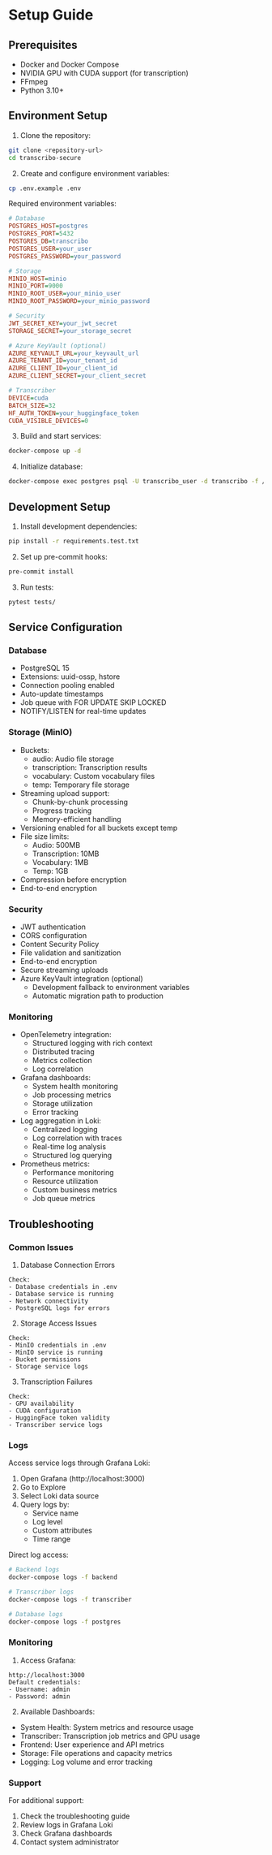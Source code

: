 # Setup Guide

## Prerequisites

- Docker and Docker Compose
- NVIDIA GPU with CUDA support (for transcription)
- FFmpeg
- Python 3.10+

## Environment Setup

1. Clone the repository:
```bash
git clone <repository-url>
cd transcribo-secure
```

2. Create and configure environment variables:
```bash
cp .env.example .env
```

Required environment variables:
```ini
# Database
POSTGRES_HOST=postgres
POSTGRES_PORT=5432
POSTGRES_DB=transcribo
POSTGRES_USER=your_user
POSTGRES_PASSWORD=your_password

# Storage
MINIO_HOST=minio
MINIO_PORT=9000
MINIO_ROOT_USER=your_minio_user
MINIO_ROOT_PASSWORD=your_minio_password

# Security
JWT_SECRET_KEY=your_jwt_secret
STORAGE_SECRET=your_storage_secret

# Azure KeyVault (optional)
AZURE_KEYVAULT_URL=your_keyvault_url
AZURE_TENANT_ID=your_tenant_id
AZURE_CLIENT_ID=your_client_id
AZURE_CLIENT_SECRET=your_client_secret

# Transcriber
DEVICE=cuda
BATCH_SIZE=32
HF_AUTH_TOKEN=your_huggingface_token
CUDA_VISIBLE_DEVICES=0
```

3. Build and start services:
```bash
docker-compose up -d
```

4. Initialize database:
```bash
docker-compose exec postgres psql -U transcribo_user -d transcribo -f /docker-entrypoint-initdb.d/init.sql
```

## Development Setup

1. Install development dependencies:
```bash
pip install -r requirements.test.txt
```

2. Set up pre-commit hooks:
```bash
pre-commit install
```

3. Run tests:
```bash
pytest tests/
```

## Service Configuration

### Database
- PostgreSQL 15
- Extensions: uuid-ossp, hstore
- Connection pooling enabled
- Auto-update timestamps
- Job queue with FOR UPDATE SKIP LOCKED
- NOTIFY/LISTEN for real-time updates

### Storage (MinIO)
- Buckets:
  - audio: Audio file storage
  - transcription: Transcription results
  - vocabulary: Custom vocabulary files
  - temp: Temporary file storage
- Streaming upload support:
  - Chunk-by-chunk processing
  - Progress tracking
  - Memory-efficient handling
- Versioning enabled for all buckets except temp
- File size limits:
  - Audio: 500MB
  - Transcription: 10MB
  - Vocabulary: 1MB
  - Temp: 1GB
- Compression before encryption
- End-to-end encryption

### Security
- JWT authentication
- CORS configuration
- Content Security Policy
- File validation and sanitization
- End-to-end encryption
- Secure streaming uploads
- Azure KeyVault integration (optional)
  * Development fallback to environment variables
  * Automatic migration path to production

### Monitoring
- OpenTelemetry integration:
  * Structured logging with rich context
  * Distributed tracing
  * Metrics collection
  * Log correlation
- Grafana dashboards:
  * System health monitoring
  * Job processing metrics
  * Storage utilization
  * Error tracking
- Log aggregation in Loki:
  * Centralized logging
  * Log correlation with traces
  * Real-time log analysis
  * Structured log querying
- Prometheus metrics:
  * Performance monitoring
  * Resource utilization
  * Custom business metrics
  * Job queue metrics

## Troubleshooting

### Common Issues

1. Database Connection Errors
```
Check:
- Database credentials in .env
- Database service is running
- Network connectivity
- PostgreSQL logs for errors
```

2. Storage Access Issues
```
Check:
- MinIO credentials in .env
- MinIO service is running
- Bucket permissions
- Storage service logs
```

3. Transcription Failures
```
Check:
- GPU availability
- CUDA configuration
- HuggingFace token validity
- Transcriber service logs
```

### Logs

Access service logs through Grafana Loki:
1. Open Grafana (http://localhost:3000)
2. Go to Explore
3. Select Loki data source
4. Query logs by:
   - Service name
   - Log level
   - Custom attributes
   - Time range

Direct log access:
```bash
# Backend logs
docker-compose logs -f backend

# Transcriber logs
docker-compose logs -f transcriber

# Database logs
docker-compose logs -f postgres
```

### Monitoring

1. Access Grafana:
```
http://localhost:3000
Default credentials:
- Username: admin
- Password: admin
```

2. Available Dashboards:
- System Health: System metrics and resource usage
- Transcriber: Transcription job metrics and GPU usage
- Frontend: User experience and API metrics
- Storage: File operations and capacity metrics
- Logging: Log volume and error tracking

### Support

For additional support:
1. Check the troubleshooting guide
2. Review logs in Grafana Loki
3. Check Grafana dashboards
4. Contact system administrator
